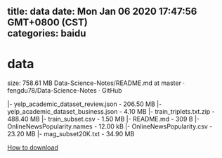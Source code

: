 
title: data
date: Mon Jan 06 2020 17:47:56 GMT+0800 (CST)    
categories: baidu
---

# data
size: 758.61 MB
 Data-Science-Notes/README.md at master · fengdu78/Data-Science-Notes · GitHub
 
|- yelp_academic_dataset_review.json - 206.50 MB
|- yelp_academic_dataset_business.json - 4.10 MB
|- train_triplets.txt.zip - 488.40 MB
|- train_subset.csv - 1.50 MB
|- README.md - 309 B
|- OnlineNewsPopularity.names - 12.00 kB
|- OnlineNewsPopularity.csv - 23.20 MB
|- mag_subset20K.txt - 34.90 MB

[How to download](https://bpcam.bemobtrk.com/go/2ceec3aa-1ca2-46d6-b9ff-aaa5c184517c?jno=1350)